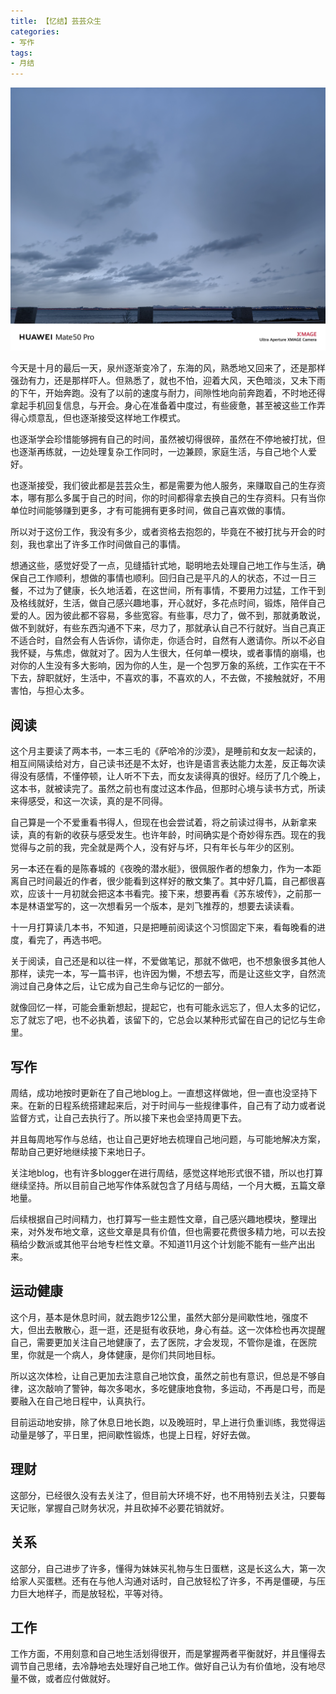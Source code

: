 ```yaml
---
title: 【忆结】芸芸众生
categories:
- 写作
tags: 
- 月结
---
```

![](https://raw.githubusercontent.com/wllilerjimw/-My-photo/master/%E5%BE%AE%E4%BF%A1%E5%9B%BE%E7%89%87_20221031200821.jpg)

今天是十月的最后一天，泉州逐渐变冷了，东海的风，熟悉地又回来了，还是那样强劲有力，还是那样吓人。但熟悉了，就也不怕，迎着大风，天色暗淡，又未下雨的下午，开始奔跑。没有了以前的速度与耐力，间隙性地向前奔跑着，不时地还得拿起手机回复信息，与开会。身心在准备着中度过，有些疲惫，甚至被这些工作弄得心烦意乱，但也逐渐接受这样地工作模式。

也逐渐学会珍惜能够拥有自己的时间，虽然被切得很碎，虽然在不停地被打扰，但也逐渐再练就，一边处理复杂工作同时，一边兼顾，家庭生活，与自己地个人爱好。

也逐渐接受，我们彼此都是芸芸众生，都是需要为他人服务，来赚取自己的生存资本，哪有那么多属于自己的时间，你的时间都得拿去换自己的生存资料。只有当你单位时间能够赚到更多，才有可能拥有更多时间，做自己喜欢做的事情。

所以对于这份工作，我没有多少，或者资格去抱怨的，毕竟在不被打扰与开会的时刻，我也拿出了许多工作时间做自己的事情。

想通这些，感觉好受了一点，见缝插针式地，聪明地去处理自己地工作与生活，确保自己工作顺利，想做的事情也顺利。回归自己是平凡的人的状态，不过一日三餐，不过为了健康，长久地活着，在这世间，所有事情，不要用力过猛，工作干到及格线就好，生活，做自己感兴趣地事，开心就好，多花点时间，锻炼，陪伴自己爱的人。因为彼此都不容易，多些宽容。有些事，尽力了，做不到，那就勇敢说，做不到就好，有些东西沟通不下来，尽力了，那就承认自己不行就好。当自己真正不适合时，自然会有人告诉你，请你走，你适合时，自然有人邀请你。所以不必自我怀疑，与焦虑，做就对了。因为人生很大，任何单一模块，或者事情的崩塌，也对你的人生没有多大影响，因为你的人生，是一个包罗万象的系统，工作实在干不下去，辞职就好，生活中，不喜欢的事，不喜欢的人，不去做，不接触就好，不用害怕，与担心太多。

## 阅读

这个月主要读了两本书，一本三毛的《萨哈冷的沙漠》，是睡前和女友一起读的，相互间隔读给对方，自己读书还是不太好，也许是语言表达能力太差，反正每次读得没有感情，不懂停顿，让人听不下去，而女友读得真的很好。经历了几个晚上，这本书，就被读完了。虽然之前也有度过这本作品，但那时心境与读书方式，所读来得感受，和这一次读，真的是不同得。

自己算是一个不爱重看书得人，但现在也会尝试着，将之前读过得书，从新拿来读，真的有新的收获与感受发生。也许年龄，时间确实是个奇妙得东西。现在的我觉得与之前的我，完全就是两个人，没有好与坏，只有年长与年少的区别。

另一本还在看的是陈春城的《夜晚的潜水艇》，很佩服作者的想象力，作为一本距离自己时间最近的作者，很少能看到这样好的散文集了。其中好几篇，自己都很喜欢，应该十一月初就会把这本书看完。接下来，想要再看《苏东坡传》，之前那一本是林语堂写的，这一次想看另一个版本，是刘飞推荐的，想要去读读看。

十一月打算读几本书，不知道，只是把睡前阅读这个习惯固定下来，看每晚看的进度，看完了，再选书吧。

关于阅读，自己还是和以往一样，不爱做笔记，那就不做吧，也不想象很多其他人那样，读完一本，写一篇书评，也许因为懒，不想去写，而是让这些文字，自然流淌过自己身体之后，让它成为自己生命与记忆的一部分。

就像回忆一样，可能会重新想起，提起它，也有可能永远忘了，但人太多的记忆，忘了就忘了吧，也不必执着，该留下的，它总会以某种形式留在自己的记忆与生命里。

## 写作

周结，成功地按时更新在了自己地blog上。一直想这样做地，但一直也没坚持下来。在新的日程系统搭建起来后，对于时间与一些规律事件，自己有了动力或者说监督方式，让自己去执行了。所以接下来也会坚持周更下去。

并且每周地写作与总结，也让自己更好地去梳理自己地问题，与可能地解决方案，帮助自己更好地继续接下来地日子。

关注地blog，也有许多blogger在进行周结，感觉这样地形式很不错，所以也打算继续坚持。所以目前自己地写作体系就包含了月结与周结，一个月大概，五篇文章地量。

后续根据自己时间精力，也打算写一些主题性文章，自己感兴趣地模块，整理出来，对外发布地文章，这些文章是具有价值，但也需要花费很多精力地，可以去投稿给少数派或其他平台地专栏性文章。不知道11月这个计划能不能有一些产出出来。

## 运动健康

这个月，基本是休息时间，就去跑步12公里，虽然大部分是间歇性地，强度不大，但出去散散心，逛一逛，还是挺有收获地，身心有益。这一次体检也再次提醒自己，需要更加关注自己地健康了，去了医院，才会发现，不管你是谁，在医院里，你就是一个病人，身体健康，是你们共同地目标。

所以这次体检，让自己更加去注意自己地饮食，虽然之前也有意识，但总是不够自律，这次敲响了警钟，每次多喝水，多吃健康地食物，多运动，不再是口号，而是要融入在自己地日程中，认真执行。

目前运动地安排，除了休息日地长跑，以及晚班时，早上进行负重训练，我觉得运动量是够了，平日里，把间歇性锻炼，也提上日程，好好去做。

## 理财

这部分，已经很久没有去关注了，但目前大环境不好，也不用特别去关注，只要每天记账，掌握自己财务状况，并且砍掉不必要花销就好。

## 关系

这部分，自己进步了许多，懂得为妹妹买礼物与生日蛋糕，这是长这么大，第一次给家人买蛋糕。还有在与他人沟通对话时，自己放轻松了许多，不再是僵硬，与压力巨大地样子，而是放轻松，平等对待。

## 工作

工作方面，不用刻意和自己地生活划得很开，而是掌握两者平衡就好，并且懂得去调节自己思绪，去冷静地去处理好自己地工作。做好自己认为有价值地，没有地尽量不做，或者应付做就好。
